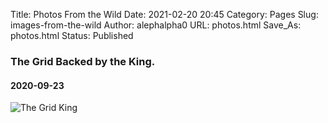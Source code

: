 Title: Photos From the Wild
Date: 2021-02-20 20:45
Category: Pages
Slug: images-from-the-wild
Author: alephalpha0
URL: photos.html
Save_As: photos.html
Status: Published



### The Grid Backed by the King.
#### 2020-09-23
![The Grid King](/assets/images/photos/elvisPower.jpg)
